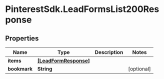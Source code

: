 # PinterestSdk.LeadFormsList200Response

## Properties

Name | Type | Description | Notes
------------ | ------------- | ------------- | -------------
**items** | [**[LeadFormResponse]**](LeadFormResponse.md) |  | 
**bookmark** | **String** |  | [optional] 


